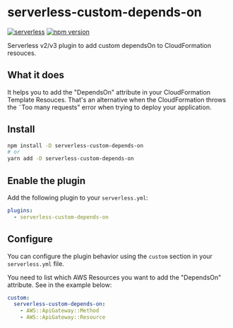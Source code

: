 # serverless-custom-depends-on

[![serverless](http://public.serverless.com/badges/v2.svg)](http://www.serverless.com) 
[![npm version](https://badge.fury.io/js/serverless-custom-depends-on.svg)](https://badge.fury.io/js/serverless-custom-depends-on) 

Serverless v2/v3 plugin to add custom dependsOn to CloudFormation resouces.

## What it does
It helps you to add the "DependsOn" attribute in your CloudFormation Template Resouces. That's an alternative when the CloudFormation throws the ˜Too many requests" error when trying to deploy your application.

## Install

```sh
npm install -D serverless-custom-depends-on
# or
yarn add -D serverless-custom-depends-on
```

## Enable the plugin

Add the following plugin to your `serverless.yml`:

```yaml
plugins:
  - serverless-custom-depends-on
```

## Configure

You can configure the plugin behavior using the `custom` section in your `serverless.yml` file.

You need to list which AWS Resources you want to add the "DependsOn" attribute. See in the example below:

```yaml
custom:
  serverless-custom-depends-on:
    - AWS::ApiGateway::Method
    - AWS::ApiGateway::Resource
```
